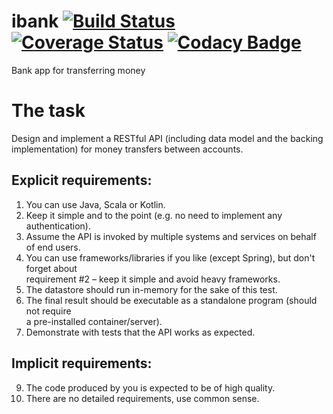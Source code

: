 # ibank [![Build Status](https://api.travis-ci.com/atilla8huno/ibank.svg?branch=master)](https://travis-ci.org/atilla8huno/ibank) [![Coverage Status](https://coveralls.io/repos/github/atilla8huno/ibank/badge.svg?branch=master)](https://coveralls.io/github/atilla8huno/ibank?branch=master) [![Codacy Badge](https://api.codacy.com/project/badge/Grade/440e985ff73043949d29aa9b4be0ec37)](https://www.codacy.com/app/atilla8huno/ibank?utm_source=github.com&amp;utm_medium=referral&amp;utm_content=atilla8huno/ibank&amp;utm_campaign=Badge_Grade)

Bank app for transferring money

# The task
Design and implement a RESTful API (including data model and the backing implementation)  for money transfers between accounts.  

## Explicit requirements:  

1. You can use Java, Scala or Kotlin.  
2. Keep it simple and to the point (e.g. no need to implement any authentication).  
3. Assume the API is invoked by multiple systems and services on behalf of end users.  
4. You can use frameworks/libraries if you like (except Spring), but don't forget about  
requirement #2 – keep it simple and avoid heavy frameworks.  
5. The datastore should run in-memory for the sake of this test.  
6. The final result should be executable as a standalone program (should not require  
a pre-installed container/server).  
7. Demonstrate with tests that the API works as expected.  

## Implicit requirements:  
9. The code produced by you is expected to be of high quality.  
10. There are no detailed requirements, use common sense.
